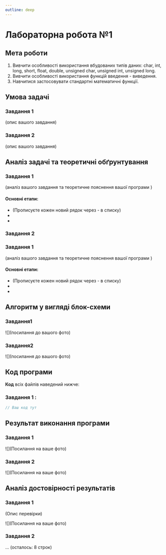 ```yaml
---
outline: deep
---
```

<!--
  MARKDOWN:

  **Слово** - Жирний шрифт 
  *Слово* - курсив 
  `Функції` - пишете в `Назву функції`
  
  ```cpp
    Ваш код буде тут
  ``` 
  ![](Посилання до вашого фото) - конструкція для вставки фото

  # Найбільший заголовок
  ## Заголовок менше
  ### Заголовок ще менше
  #### Найменший заголовок 

  Конструкція списків:
  - елемент списку
  - елемент списку
  - елемент списку

  Цей фрагмент створений лише для вашої зручності. При створенні сайту можете видалити цей фрагмент
-->
# Лабораторна робота №1

## Мета роботи

1. Вивчити особливості використання вбудованих типів даних: char, int, long, short, float, double, unsigned char, unsigned int, unsigned long.
2. Вивчити особливості використання функцій введення - виведення.
3. Навчитися застосовувати стандартні математичні функції.

## Умова задачі

### Завдання 1
(опис вашого завдання)

### Завдання 2 
(опис вашого завдання)

## Аналіз задачі та теоретичні обґрунтування

### Завдання 1
(аналіз вашого завдання та теоретичне пояснення вашої програми )

#### Основні етапи:
  - (Прописуєте кожен новий рядок через - в списку)
  -
  -


### Завдання 2

### Завдання 1
(аналіз вашого завдання та теоретичне пояснення вашої програми )

#### Основні етапи:
  - (Прописуєте кожен новий рядок через - в списку)
  -
  -

## Алгоритм у вигляді блок-схеми

### Завдання1 
![](посилання до вашого фото)

### Завдання2 
![](посилання до вашого фото)

## Код програми

**Код** всіх файлів наведений нижче:

### Завдання 1 :
```cpp
// Ваш код тут 
```

## Результат виконання програми 

### Завдання 1

![](Посилання на ваше фото)

### Завдання 2 

![](Посилання на ваше фото)


## Аналіз достовірності результатів

### Завдання 1
(Опис перевірки)

![](Посилання на ваше фото)

### Завдання 2
... (осталось: 8 строк)
